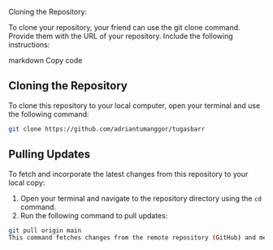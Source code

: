 Cloning the Repository:

To clone your repository, your friend can use the git clone command. Provide them with the URL of your repository. Include the following instructions:

markdown
Copy code
## Cloning the Repository

To clone this repository to your local computer, open your terminal and use the following command:

```bash
git clone https://github.com/adriantumanggor/tugasbarr
```
## Pulling Updates

To fetch and incorporate the latest changes from this repository to your local copy:

1. Open your terminal and navigate to the repository directory using the `cd` command.
2. Run the following command to pull updates:

```bash
git pull origin main
This command fetches changes from the remote repository (GitHub) and merges them into your local copy. Make sure you are in the main branch (or the appropriate branch) to get the latest updates.  
```
